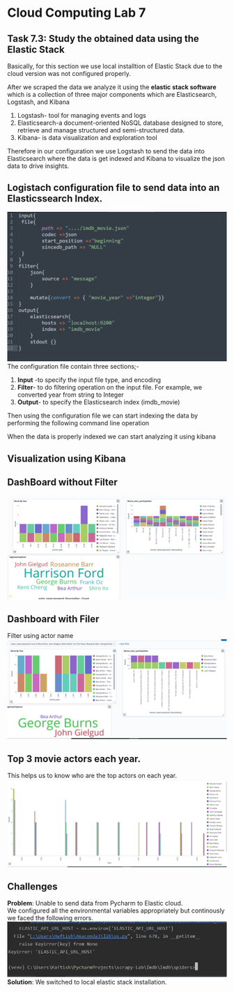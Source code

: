 # Cloud Computing Lab 7

## Task 7.3: Study the obtained data using the Elastic Stack

Basically, for this section we use local installtion of Elastic Stack due to the cloud version was not configured properly.

After we scraped the data we analyze it using the **elastic stack software** which is a collection of three major components  which are Elasticsearch, Logstash, and Kibana<br/>
1. Logstash-  tool for managing events and logs
2. Elasticsearch-a document-oriented NoSQL database designed to store, retrieve and manage structured and semi-structured data.
3. Kibana- is data visualization and exploration tool 

Therefore in our configuration we use Logstash to send the data into Elasticsearch where the data is get indexed and Kibana to visualize the json data to drive insights.  
## Logistach configuration file to send data into an Elasticssearch  Index.

![](configuration.PNG)
The configuration file contain three sections;-
1. **Input** -to specify the input file type, and encoding
2. **Filter**- to do filtering operation on the input file.  For example, we converted year from string to Integer 
3. **Output**- to specify the Elasticsearch index (imdb_movie)

Then using the configuration file we can start indexing the data by performing the following command line operation



When the data is properly indexed we can start analyzing it using kibana

## Visualization using Kibana 
## DashBoard without Filter
![](Dashboard1.PNG)
## Dashboard with Filer
Filter using actor name 
![](Dashboard2F.PNG)

##  Top 3 movie actors each year.
This helps us to know who are the top actors on each year.
![](top3actors.PNG)

## Challenges
**Problem**: Unable to send  data from Pycharm to Elastic cloud.<br/>
We configured all the environmental variables appropriately but continously we faced the following errors.
![](error.PNG)
**Solution**: We switched to local elastic stack installation.



